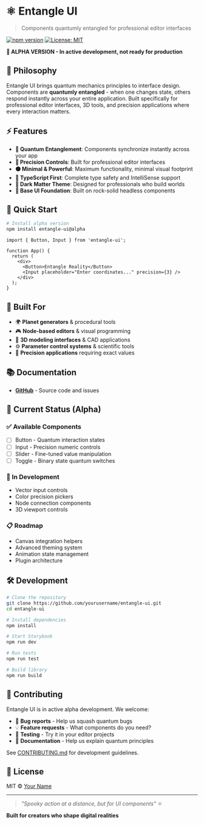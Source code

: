 # ⚛️ Entangle UI

> Components quantumly entangled for professional editor interfaces

[![npm version](https://badge.fury.io/js/entangle-ui.svg)](https://www.npmjs.com/package/entangle-ui)
[![License: MIT](https://img.shields.io/badge/License-MIT-yellow.svg)](https://opensource.org/licenses/MIT)

**🚧 ALPHA VERSION - In active development, not ready for production**

## 🌌 Philosophy

Entangle UI brings quantum mechanics principles to interface design. Components are **quantumly entangled** - when one changes state, others respond instantly across your entire application. Built specifically for professional editor interfaces, 3D tools, and precision applications where every interaction matters.

## ⚡ Features

- **🔗 Quantum Entanglement**: Components synchronize instantly across your app
- **🎯 Precision Controls**: Built for professional editor interfaces  
- **⚫ Minimal & Powerful**: Maximum functionality, minimal visual footprint
- **📐 TypeScript First**: Complete type safety and IntelliSense support
- **🌙 Dark Matter Theme**: Designed for professionals who build worlds
- **🧪 Base UI Foundation**: Built on rock-solid headless components

## 🚀 Quick Start

```bash
# Install alpha version
npm install entangle-ui@alpha
```

```tsx
import { Button, Input } from 'entangle-ui';

function App() {
  return (
    <div>
      <Button>Entangle Reality</Button>
      <Input placeholder="Enter coordinates..." precision={3} />
    </div>
  );
}
```

## 🎯 Built For

- 🌍 **Planet generators** & procedural tools
- 🎮 **Node-based editors** & visual programming
- 🎨 **3D modeling interfaces** & CAD applications  
- ⚙️ **Parameter control systems** & scientific tools
- 🔬 **Precision applications** requiring exact values

## 📚 Documentation

- **[GitHub](https://github.com/yourusername/entangle-ui)** - Source code and issues

## 🧪 Current Status (Alpha)

### ✅ Available Components

- [ ] Button - Quantum interaction states
- [ ] Input - Precision numeric controls  
- [ ] Slider - Fine-tuned value manipulation
- [ ] Toggle - Binary state quantum switches

### 🚧 In Development

- Vector input controls
- Color precision pickers
- Node connection components
- 3D viewport controls

### 📋 Roadmap

- Canvas integration helpers
- Advanced theming system
- Animation state management
- Plugin architecture

## 🛠️ Development

```bash
# Clone the repository
git clone https://github.com/yourusername/entangle-ui.git
cd entangle-ui

# Install dependencies
npm install

# Start Storybook
npm run dev

# Run tests
npm run test

# Build library
npm run build
```

## 🤝 Contributing

Entangle UI is in active alpha development. We welcome:

- 🐛 **Bug reports** - Help us squash quantum bugs
- 💡 **Feature requests** - What components do you need?
- 🔬 **Testing** - Try it in your editor projects
- 📖 **Documentation** - Help us explain quantum principles

See [CONTRIBUTING.md](CONTRIBUTING.md) for development guidelines.

## 📄 License

MIT © [Your Name](https://github.com/yourusername)

---

> *"Spooky action at a distance, but for UI components"* ⚛️

**Built for creators who shape digital realities**
